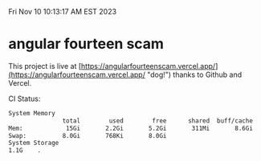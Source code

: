 Fri Nov 10 10:13:17 AM EST 2023

# angular fourteen scam


This project is live at [https://angularfourteenscam.vercel.app/](https://angularfourteenscam.vercel.app/ "dog!") thanks to Github and Vercel.

CI Status: 

```bash
System Memory
               total        used        free      shared  buff/cache   available
Mem:            15Gi       2.2Gi       5.2Gi       311Mi       8.6Gi        13Gi
Swap:          8.0Gi       768Ki       8.0Gi
System Storage
1.1G	.
```
```bash
